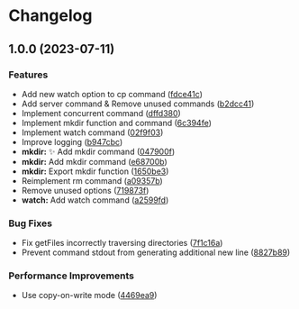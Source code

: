 # Changelog

## 1.0.0 (2023-07-11)


### Features

* Add new watch option to cp command ([fdce41c](https://github.com/araguma/npm-dev-utils/commit/fdce41c79297790331f0e3c9ad21dc23b9249c85))
* Add server command & Remove unused commands ([b2dcc41](https://github.com/araguma/npm-dev-utils/commit/b2dcc41f5ade8cf9bea55ebfd71b5db7011d5725))
* Implement concurrent command ([dffd380](https://github.com/araguma/npm-dev-utils/commit/dffd380c336a497492d8a8176c69c22457af251d))
* Implement mkdir function and command ([6c394fe](https://github.com/araguma/npm-dev-utils/commit/6c394fefe59eba2fb567900a8eec9885bab9ceef))
* Implement watch command ([02f9f03](https://github.com/araguma/npm-dev-utils/commit/02f9f03157a3e4f2f07d7a67e29e3a4d20154d37))
* Improve logging ([b947cbc](https://github.com/araguma/npm-dev-utils/commit/b947cbc51c5efeb07e636999d846abd695e7657e))
* **mkdir:** :sparkles: Add mkdir command ([047900f](https://github.com/araguma/npm-dev-utils/commit/047900f0b372f4dfb8661709e5748ab0e41a2da4))
* **mkdir:** Add mkdir command ([e68700b](https://github.com/araguma/npm-dev-utils/commit/e68700b6dabd4bdd7aab2f844862d56d16777989))
* **mkdir:** Export mkdir function ([1650be3](https://github.com/araguma/npm-dev-utils/commit/1650be35c78c0100bd1af51d6e46a85f34652f90))
* Reimplement rm command ([a09357b](https://github.com/araguma/npm-dev-utils/commit/a09357bd75ed908d98fd44cd3d6b97c3c3078644))
* Remove unused options ([719873f](https://github.com/araguma/npm-dev-utils/commit/719873f49528005d6bf0558942c06d3812338586))
* **watch:** Add watch command ([a2599fd](https://github.com/araguma/npm-dev-utils/commit/a2599fdd5d5d11878ad7c9465b509d47eff82729))


### Bug Fixes

* Fix getFiles incorrectly traversing directories ([7f1c16a](https://github.com/araguma/npm-dev-utils/commit/7f1c16a7174a54a8dada6af44f549ca343c354a5))
* Prevent command stdout from generating additional new line ([8827b89](https://github.com/araguma/npm-dev-utils/commit/8827b89035e6a3fdf214756d1d5872fe60c6a989))


### Performance Improvements

* Use copy-on-write mode ([4469ea9](https://github.com/araguma/npm-dev-utils/commit/4469ea97c885024d5a20afe715e9b818fc512398))
